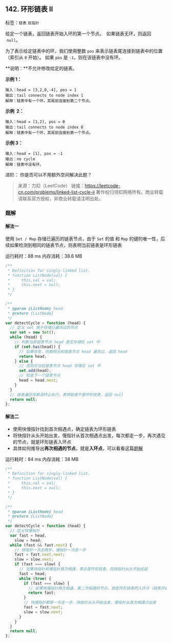## 142. 环形链表 II

标签：`链表` `双指针`

给定一个链表，返回链表开始入环的第一个节点。  如果链表无环，则返回  `null`。

为了表示给定链表中的环，我们使用整数 `pos` 来表示链表尾连接到链表中的位置（索引从 `0` 开始）。 如果 `pos` 是 `-1`，则在该链表中没有环。

**说明：**不允许修改给定的链表。

**示例 1：**

```
输入：head = [3,2,0,-4], pos = 1
输出：tail connects to node index 1
解释：链表中有一个环，其尾部连接到第二个节点。
```

**示例  2：**

```
输入：head = [1,2], pos = 0
输出：tail connects to node index 0
解释：链表中有一个环，其尾部连接到第一个节点。
```

**示例 3：**

```
输入：head = [1], pos = -1
输出：no cycle
解释：链表中没有环。
```

进阶：
你是否可以不用额外空间解决此题？

> 来源：力扣（LeetCode）
> 链接：https://leetcode-cn.com/problems/linked-list-cycle-ii
> 著作权归领扣网络所有。商业转载请联系官方授权，非商业转载请注明出处。

### 题解

#### 解法一

使用 `Set / Map` 存储已遍历的链表节点，由于 `Set` 的值 和 `Map` 的键的唯一性，后续如果检测到相同的链表节点，则表明当前链表是环形链表

运行耗时：88 ms 内存消耗：38.6 MB

```javascript
/**
 * Definition for singly-linked list.
 * function ListNode(val) {
 *     this.val = val;
 *     this.next = null;
 * }
 */

/**
 * @param {ListNode} head
 * @return {ListNode}
 */
var detectCycle = function (head) {
  // 定义 set 用于存储已遍历过的节点
  var set = new Set();
  while (head) {
    // 判断当前链表节点 head 是否存储在 set 中
    if (set.has(head)) {
      // 如果存在，则表明当前链表节点 head 遍历过，返回 head
      return head;
    } else {
      // 否则将当前链表节点 head 存储在 set 中
      set.add(head);
      // 检查下一个链表节点
      head = head.next;
    }
  }
  // 链表遍历完都没终止执行，表明链表不是环形链表，返回 null
  return null;
};
```

#### 解法二

- 使用快慢指针找到首次相遇点，确定链表为环形链表
- 将快指针从头开始出发，慢指针从首次相遇点出发，每次都走一步，再次遇见的节点，就是环形链表入环点
- 具体如何推导出**再次相遇的节点**，就是**入环点**，可以看看这篇[题解](https://leetcode-cn.com/problems/linked-list-cycle-ii/solution/141ti-de-kuo-zhan-ru-guo-lian-biao-you-huan-ru-he-/)

运行耗时：84 ms 内存消耗：38 MB

```javascript
/**
 * Definition for singly-linked list.
 * function ListNode(val) {
 *     this.val = val;
 *     this.next = null;
 * }
 */

/**
 * @param {ListNode} head
 * @return {ListNode}
 */
var detectCycle = function (head) {
  // 定义快慢指针
  var fast = head,
    slow = head;
  while (fast && fast.next) {
    // 快指针一次走两步，慢指针一次走一步
    fast = fast.next.next;
    slow = slow.next;
    if (fast === slow) {
      // 如果快指针和慢指针首次相遇，表示是环形链表，将快指针从头开始走起
      fast = head;
      while (true) {
        if (fast === slow) {
          // 如果快慢指针再次相遇，第二次相遇的节点，就是环形链表的入环点（链表开始入环的第一个节点）
          return fast;
        }
        // 快慢指针都是一次走一步，快指针从头开始出发，慢指针从首次相遇点出发
        fast = fast.next;
        slow = slow.next;
      }
    }
  }
  return null;
};
```
